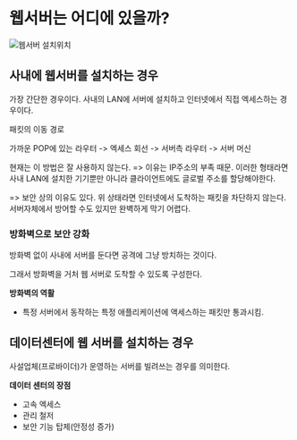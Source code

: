 # 웹서버는 어디에 있을까?

![웹서버 설치위치](asset/.PNG)

## 사내에 웹서버를 설치하는 경우
가장 간단한 경우이다.
사내의 LAN에 서버에 설치하고 인터넷에서 직접 엑세스하는 경우이다.

패킷의 이동 경로

가까운 POP에 있는 라우터 -> 엑세스 회선 -> 서버측 라우터 -> 서버 머신

현재는 이 방법은 잘 사용하지 않는다.
=> 이유는 IP주소의 부족 때문. 이러한 형태라면 사내 LAN에 설치한 기기뿐만 아니라 클라이언트에도 글로벌 주소를 할당해야한다.

=> 보안 상의 이유도 있다. 위 상태라면 인터넷에서 도착하는 패킷을 차단하지 않는다. 서버자체에서 방어할 수도 있지만 완벽하게 막기 어렵다.

### 방화벽으로 보안 강화
방화벽 없이 사내에 서버를 둔다면 공격에 그냥 방치하는 것이다.

그래서 방화벽을 거처 웹 서버로 도착할 수 있도록 구성한다.

**방화벽의 역활**
- 특정 서버에서 동작하는 특정 애플리케이션에 액세스하는 패킷만 통과시킴.


## 데이터센터에 웹 서버를 설치하는 경우
사설업체(프로바이더)가 운영하는 서버를 빌려쓰는 경우를 의미한다.

**데이터 센터의 장점**
- 고속 엑세스
- 관리 철저
- 보안 기능 탑제(안정성 증가)



